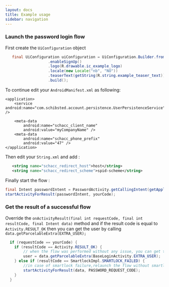 ```yaml
---
layout: docs
title: Example usage
sidebar: navigation
---
```


### Launch the password login flow
First create the `UiConfiguration` object

```java
   final UiConfiguration uiConfiguration = UiConfiguration.Builder.fromManifest(getApplicationContext())
                   .enableSignUp()
                   .logo(R.drawable.ic_example_logo)
                   .locale(new Locale("nb", "NO"))
                   .teaserText(getString(R.string.example_teaser_text))
                   .build();
```
To continue edit your `AndroidManifest.xml` as following:

```
<application>
    <service android:name="com.schibsted.account.persistence.UserPersistenceService" />

    <meta-data
        android:name="schacc_client_name"
        android:value="myCompanyName" />
    <meta-data
        android:name="schacc_phone_prefix"
        android:value="47" />
</application>
```
Then edit your `String.xml` and add :
```xml
   <string name="schacc_redirect_host">host</string>
   <string name="schacc_redirect_scheme">spid-scheme</string>
```
Finally start the flow :
 ```java
final Intent passwordIntent = PasswordActivity.getCallingIntent(getApplicationContext(), uiConfiguration);
startActivityForResult(passwordIntent, yourCode);
```

### Get the result of a successful flow
Override the `onActivityResult(final int requestCode, final int resultCode, final Intent data)` method and if the result
code is equal to `Activity.RESULT_OK` then you can get the user by calling `data.getParcelableExtra(EXTRA_USER);`

```java
  if (requestCode == yourCode) {
    if (resultCode == Activity.RESULT_OK) {
        // when the flow was performed without any issue, you can get the newly created user.
        user = data.getParcelableExtra(BaseLoginActivity.EXTRA_USER);
    } else if (resultCode == SmartlockImpl.SMARTLOCK_FAILED) {
        //in case of smartlock failure,relaunch the flow without smartlock
        startActivityForResult(data, PASSWORD_REQUEST_CODE);
    }   
  }
```
